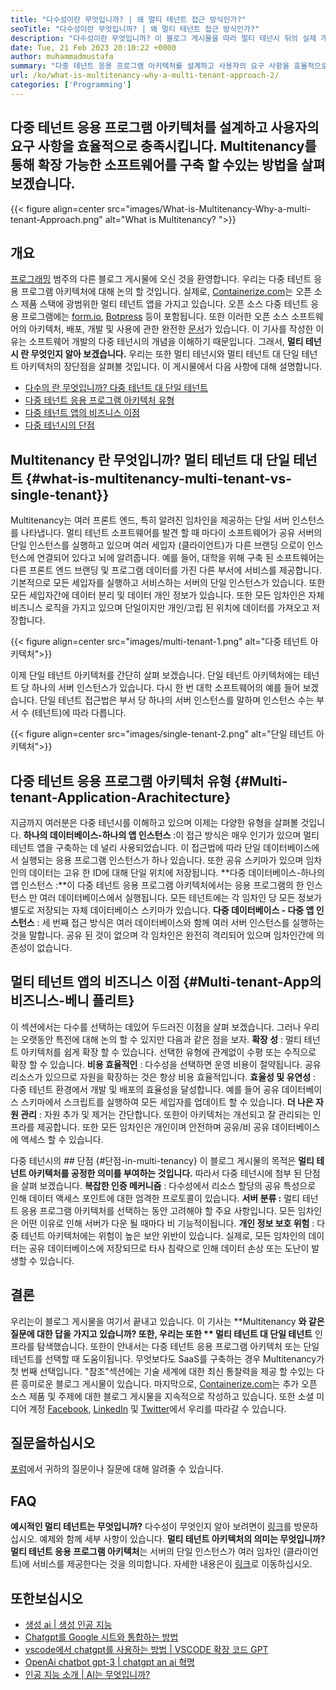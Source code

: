 ```yaml
---
title: "다수성이란 무엇입니까? | 왜 멀티 테넌트 접근 방식인가?" 
seoTitle: "다수성이란 무엇입니까? | 왜 멀티 테넌트 접근 방식인가?" 
description: "다수성이란 무엇입니까? 이 블로그 게시물을 따라 멀티 테넌시 뒤의 실제 개념을 배우고 확장 가능한 멀티 테넌트 응용 프로그램을 구축하십시오." 
date: Tue, 21 Feb 2023 20:10:22 +0000
author: muhammadmustafa
summary: "다중 테넌트 응용 프로그램 아키텍처를 설계하고 사용자의 요구 사항을 효율적으로 충족시킵니다. Multitenancy를 통해 확장 가능한 소프트웨어를 구축 할 수있는 방법을 살펴 보겠습니다." 
url: /ko/what-is-multitenancy-why-a-multi-tenant-approach-2/
categories: ['Programming']
---
```


## 다중 테넌트 응용 프로그램 아키텍처를 설계하고 사용자의 요구 사항을 효율적으로 충족시킵니다. Multitenancy를 통해 확장 가능한 소프트웨어를 구축 할 수있는 방법을 살펴 보겠습니다.

{{< figure align=center src="images/What-is-Multitenancy-Why-a-multi-tenant-Approach.png" alt="What is Multitenancy? ">}}


## 개요
[프로그래밍][1] 범주의 다른 블로그 게시물에 오신 것을 환영합니다. 우리는 다중 테넌트 응용 프로그램 아키텍처에 대해 논의 할 것입니다. 실제로, [Containerize.com][2]는 오픈 소스 제품 스택에 광범위한 멀티 테넌트 앱을 가지고 있습니다. 오픈 소스 다중 테넌트 응용 프로그램에는 [form.io][3], [Botpress][4] 등이 포함됩니다. 또한 이러한 오픈 소스 소프트웨어의 아키텍처, 배포, 개발 및 사용에 관한 완전한 [문서][5]가 있습니다. 이 기사를 작성한 이유는 소프트웨어 개발의 다중 테넌시의 개념을 이해하기 때문입니다. 그래서,  **멀티 테넌시 란 무엇인지 알아 보겠습니다.**  우리는 또한 멀티 테넌시와 멀티 테넌트 대 단일 테넌트 아키텍처의 장단점을 살펴볼 것입니다.
이 게시물에서 다음 사항에 대해 설명합니다.
  * [다수의 란 무엇입니까? 다중 테넌트 대 단일 테넌트][6]
  * [다중 테넌트 응용 프로그램 아키텍처 유형][7]
  * [다중 테넌트 앱의 비즈니스 이점][8]
  * [다중 테넌시의 단점][9]

## Multitenancy 란 무엇입니까? 멀티 테넌트 대 단일 테넌트   {#what-is-multitenancy-multi-tenant-vs-single-tenant}}
Multitenancy는 여러 프론트 엔드, 특히 알려진 임차인을 제공하는 단일 서버 인스턴스를 나타냅니다. 멀티 테넌트 소프트웨어를 발견 할 때 마다이 소프트웨어가 공유 서버의 단일 인스턴스를 실행하고 있으며 여러 세입자 (클라이언트)가 다른 브랜딩 으로이 인스턴스에 연결되어 있다고 뇌에 알려줍니다.
예를 들어, 대학을 위해 구축 된 소프트웨어는 다른 프론트 엔드 브랜딩 및 프로그램 데이터를 가진 다른 부서에 서비스를 제공합니다. 기본적으로 모든 세입자를 실행하고 서비스하는 서버의 단일 인스턴스가 있습니다. 또한 모든 세입자간에 데이터 분리 및 데이터 개인 정보가 있습니다. 또한 모든 임차인은 자체 비즈니스 로직을 가지고 있으며 단일이지만 개인/고립 된 위치에 데이터를 가져오고 저장합니다.

{{< figure align=center src="images/multi-tenant-1.png" alt="다중 테넌트 아키텍처">}}

이제 단일 테넌트 아키텍처를 간단히 살펴 보겠습니다. 단일 테넌트 아키텍처에는 테넌트 당 하나의 서버 인스턴스가 있습니다. 다시 한 번 대학 소프트웨어의 예를 들어 보겠습니다. 단일 테넌트 접근법은 부서 당 하나의 서버 인스턴스를 말하며 인스턴스 수는 부서 수 (테넌트)에 따라 다릅니다.

{{< figure align=center src="images/single-tenant-2.png" alt="단일 테넌트 아키텍처">}}


## 다중 테넌트 응용 프로그램 아키텍처 유형   {#Multi-tenant-Application-Arachitecture}
지금까지 여러분은 다중 테넌시를 이해하고 있으며 이제는 다양한 유형을 살펴볼 것입니다.
**하나의 데이터베이스-하나의 앱 인스턴스** :이 접근 방식은 매우 인기가 있으며 멀티 테넌트 앱을 구축하는 데 널리 사용되었습니다. 이 접근법에 따라 단일 데이터베이스에서 실행되는 응용 프로그램 인스턴스가 하나 있습니다. 또한 공유 스키마가 있으며 임차인의 데이터는 고유 한 ID에 대해 단일 위치에 저장됩니다.
**다중 데이터베이스-하나의 앱 인스턴스 :**이 다중 테넌트 응용 프로그램 아키텍처에서는 응용 프로그램의 한 인스턴스 만 여러 데이터베이스에서 실행됩니다. 모든 테넌트에는 각 임차인 당 모든 정보가 별도로 저장되는 자체 데이터베이스 스키마가 있습니다.
**다중 데이터베이스 - 다중 앱 인스턴스** : 세 번째 접근 방식은 여러 데이터베이스와 함께 여러 서버 인스턴스를 실행하는 것을 말합니다. 공유 된 것이 없으며 각 임차인은 완전히 격리되어 있으며 임차인간에 의존성이 없습니다.

## 멀티 테넌트 앱의 비즈니스 이점   {#Multi-tenant-App의 비즈니스-베니 플리트}
이 섹션에서는 다수를 선택하는 데있어 두드러진 이점을 살펴 보겠습니다. 그러나 우리는 오랫동안 특전에 대해 논의 할 수 있지만 다음과 같은 점을 보자.
**확장 성** : 멀티 테넌트 아키텍처를 쉽게 확장 할 수 있습니다. 선택한 유형에 관계없이 수평 또는 수직으로 확장 할 수 있습니다.
**비용 효율적인** : 다수성을 선택하면 운영 비용이 절약됩니다. 공유 리소스가 있으므로 자원을 확장하는 것은 항상 비용 효율적입니다.
**효율성 및 유연성** : 다중 테넌트 환경에서 개발 및 배포의 효율성을 달성합니다. 예를 들어 공유 데이터베이스 스키마에서 스크립트를 실행하여 모든 세입자를 업데이트 할 수 있습니다.
**더 나은 자원 관리** : 자원 추가 및 제거는 간단합니다. 또한이 아키텍처는 개선되고 잘 관리되는 인프라를 제공합니다. 또한 모든 임차인은 개인이며 안전하며 공유/비 공유 데이터베이스에 액세스 할 수 있습니다.

다중 테넌시의 ## 단점  {#단점-in-multi-tenancy}
이 블로그 게시물의 목적은  **멀티 테넌트 아키텍처를 공정한 의미를 부여하는 것입니다.**  따라서 다중 테넌시에 첨부 된 단점을 살펴 보겠습니다.
**복잡한 인증 메커니즘** : 다수성에서 리소스 할당의 공유 특성으로 인해 데이터 액세스 포인트에 대한 엄격한 프로토콜이 있습니다.
**서버 분류 :** 멀티 테넌트 응용 프로그램 아키텍처를 선택하는 동안 고려해야 할 주요 사항입니다. 모든 임차인은 어떤 이유로 인해 서버가 다운 될 때마다 비 기능적이됩니다.
**개인 정보 보호 위험** : 다중 테넌트 아키텍처에는 위험이 높은 보안 위반이 있습니다. 실제로, 모든 임차인의 데이터는 공유 데이터베이스에 저장되므로 타사 침략으로 인해 데이터 손상 또는 도난이 발생할 수 있습니다.

## 결론
우리는이 블로그 게시물을 여기서 끝내고 있습니다. 이 기사는 **Multitenancy **와 같은 질문에 대한 답을 가지고 있습니까? 또한, 우리는 또한 ** 멀티 테넌트 대 단일 테넌트**  인프라를 탐색했습니다. 또한이 안내서는 다중 테넌트 응용 프로그램 아키텍처 또는 단일 테넌트를 선택할 때 도움이됩니다. 무엇보다도 SaaS를 구축하는 경우 Multitenancy가 첫 번째 선택입니다. "참조"섹션에는 기술 세계에 대한 최신 통찰력을 제공 할 수있는 다른 흥미로운 블로그 게시물이 있습니다.
마지막으로, [Containerize.com][2]는 추가 오픈 소스 제품 및 주제에 대한 블로그 게시물을 지속적으로 작성하고 있습니다. 또한 소셜 미디어 계정 [Facebook][10], [LinkedIn][11] 및 [Twitter][12]에서 우리를 따라갈 수 있습니다.

## 질문을하십시오
[포럼][13]에서 귀하의 질문이나 질문에 대해 알려줄 수 있습니다.

## FAQ
**예시적인 멀티 테넌트는 무엇입니까?**
다수성이 무엇인지 알아 보려면이 [링크][6]를 방문하십시오. 예제와 함께 세부 사항이 있습니다.
**멀티 테넌트 아키텍처의 의미는 무엇입니까?**
**멀티 테넌트 응용 프로그램 아키텍처**는 서버의 단일 인스턴스가 여러 임차인 (클라이언트)에 서비스를 제공한다는 것을 의미합니다. 자세한 내용은이 [링크][7]로 이동하십시오.

## 또한보십시오
  * [생성 ai | 생성 인공 지능][14]
  * [Chatgpt를 Google 시트와 통합하는 방법][15]
  * [vscode에서 chatgpt를 사용하는 방법 | VSCODE 확장 코드 GPT][16]
  * [OpenAi chatbot gpt-3 | chatgpt an ai 혁명][17]
  * [인공 지능 소개 | AI는 무엇입니까?][18]

  
[1]: https://blog.containerize.com/category/programming/
[2]: https://www.containerize.com/
[3]: https://products.containerize.com/form/formio/
[4]: https://products.containerize.com/live-chat/botpress/
[5]: https://products.containerize.com/
[6]: #What-is-Multitenancy-Multi-Tenant-vs-Single-Tenant
[7]: #Types-of-Multi-Tenant-Application-Architecture
[8]: #Business-Benefits-of-Multi-Tenant-App
[9]: #Drawbacks-in-Multi-Tenancy
[10]: https://web.facebook.com/containerize
[11]: https://www.linkedin.com/company/containerize/
[12]: https://twitter.com/containerize_co
[13]: https://forum.containerize.com/
[14]: https://blog.containerize.com/artificial-intelligence/what-is-generative-ai-generative-artificial-intelligence/
[15]: https://blog.containerize.com/artificial-intelligence/integrate-chatgpt-with-google-sheets/
[16]: https://blog.containerize.com/artificial-intelligence/how-to-use-chatgpt-in-vscode-the-vscode-extension-codegpt/
[17]: https://blog.containerize.com/artificial-intelligence/what-is-openai-chatbot-gpt-3-chatgpt-an-ai-revolution/
[18]: https://blog.containerize.com/artificial-intelligence/an-introduction-to-artificial-intelligence-what-is-ai/
